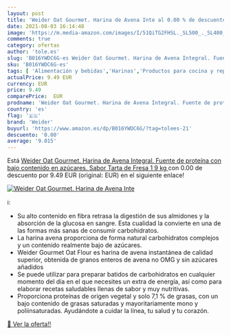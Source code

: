```yaml
---
layout: post
title: 'Weider Oat Gourmet. Harina de Avena Inte al 0.00 % de descuento'
date: 2021-08-03 16:14:48
image: 'https://m.media-amazon.com/images/I/51QiTG2FHSL._SL500_._SL400_.jpg'
comments: true
category: ofertas
author: 'tole.es'
slug: 'B016YWDC6G-es Weider Oat Gourmet. Harina de Avena Integral. Fuente de...'
sku: 'B016YWDC6G-es'
tags: [ 'Alimentación y bebidas','Harinas','Productos para cocina y repostería','harina','weider', ]
actualPrice: 9.49 EUR
currency: EUR
price: 9.49
comparePrice:  EUR
prodname: 'Weider Oat Gourmet. Harina de Avena Integral. Fuente de proteína con bajo contenido en azúcares. Sabor Tarta de Fresa  1 9 kg '
country: 'es'
flag: '🇪🇸'
brand: 'Weider'
buyurl: 'https://www.amazon.es/dp/B016YWDC6G/?tag=tolees-21'
descuento: '0.00'
average: '9.015'
---
```


Está [Weider Oat Gourmet. Harina de Avena Integral. Fuente de proteína con bajo contenido en azúcares. Sabor Tarta de Fresa  1 9 kg ](https://www.amazon.es/dp/B016YWDC6G/?tag=tolees-21) con 0.00 de descuento por 9.49 EUR (original:  EUR) en el siguiente enlace!

[![Weider Oat Gourmet. Harina de Avena Inte](https://m.media-amazon.com/images/I/51QiTG2FHSL._SL500_._SL400_.jpg)](https://www.amazon.es/dp/B016YWDC6G/?tag=tolees-21)

ℹ️:

- Su alto contenido en fibra retrasa la digestión de sus almidones y la absorción de la glucosa en sangre. Esta cualidad la convierte en una de las formas más sanas de consumir carbohidratos.
- La harina avena proporciona de forma natural carbohidratos complejos y un contenido realmente bajo de azúcares.
- Weider Gourmet Oat Flour es harina de avena instantánea de calidad superior, obtenida de granos enteros de avena no OMG y sin azúcares añadidos
- Se puede utilizar para preparar batidos de carbohidratos en cualquier momento del día en el que necesites un extra de energía, así como para elaborar recetas saludables llenas de sabor y muy nutritivas.
- Proporciona proteínas de origen vegetal y solo 7,1 % de grasas, con un bajo contenido de grasas saturadas y mayoritariamente mono y poliinsaturadas. Ayudándote a cuidar la línea, tu salud y tu corazón.

[🛒 Ver la oferta!!](https://www.amazon.es/dp/B016YWDC6G/?tag=tolees-21)
